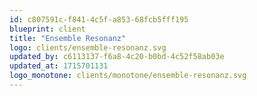 ```yaml
---
id: c807591c-f841-4c5f-a853-68fcb5fff195
blueprint: client
title: "Ensemble Resonanz"
logo: clients/ensemble-resonanz.svg
updated_by: c6113137-f6a8-4c20-b0bd-4c52f58ab03e
updated_at: 1715701131
logo_monotone: clients/monotone/ensemble-resonanz.svg
---
```

